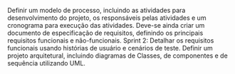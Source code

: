 Definir um modelo de processo, incluindo as atividades para
desenvolvimento do projeto, os responsáveis pelas atividades e um cronograma para
execução das atividades. Deve-se ainda criar um documento de especificação de
requisitos, definindo os principais requisitos funcionais e não-funcionais.
Sprint 2: Detalhar os requisitos funcionais usando histórias de usuário e cenários de
teste. Definir um projeto arquitetural, incluindo diagramas de Classes, de
componentes e de sequência utilizando UML.
